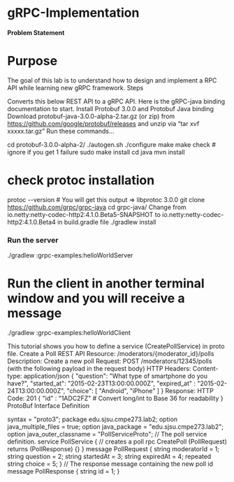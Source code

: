 # gRPC-Implementation
#### Problem Statement ###

# Purpose
The goal of this lab is to understand how to design and implement a RPC API while learning new gRPC framework.
Steps

Converts this below REST API to a gRPC API. Here is the gRPC-java binding documentation to start.
Install Protobuf 3.0.0 and Protobuf Java binding
Download protobuf-java-3.0.0-alpha-2.tar.gz (or zip) from https://github.com/google/protobuf/releases and unzip via “tar xvf xxxxx.tar.gz”
Run these commands...

cd protobuf-3.0.0-alpha-2/
./autogen.sh
./configure
make
make check # ignore if you get 1 failure
sudo make install
cd java
mvn install

# check protoc installation
protoc --version # You will get this output => libprotoc 3.0.0
git clone https://github.com/grpc/grpc-java
cd grpc-java/
Change from io.netty:netty-codec-http2:4.1.0.Beta5-SNAPSHOT to io.netty:netty-codec-http2:4.1.0.Beta4 in build.gradle file
./gradlew install

### Run the server ###
./gradlew :grpc-examples:helloWorldServer

# Run the client in another terminal window and you will receive a message
./gradlew :grpc-examples:helloWorldClient

This tutorial shows you how to define a service (CreatePollService) in proto file.
Create a Poll REST API
Resource: /moderators/{moderator_id}/polls
Description: Create a new poll
Request:
POST /moderators/12345/polls (with the following payload in the request body)
HTTP Headers:
Content-type: application/json
{
"question": "What type of smartphone do you have?",
"started_at": "2015-02-23T13:00:00.000Z",
"expired_at" : "2015-02-24T13:00:00.000Z",
"choice": [ "Android", "iPhone" ]
}
Response:
HTTP Code: 201
{
"id" : "1ADC2FZ"   # Convert long/int to Base 36 for readability
}
ProtoBuf Interface Definition

syntax = "proto3";
package edu.sjsu.cmpe273.lab2;
option java_multiple_files = true;
option java_package = "edu.sjsu.cmpe273.lab2";
option java_outer_classname = "PollServiceProto";
// The poll service definition.
service PollService {
 // creates a poll
 rpc CreatePoll (PollRequest) returns (PollResponse) {}
}
message PollRequest {
 string moderatorId = 1;
 string question = 2;
 string startedAt = 3;
 string expiredAt = 4;
 repeated string choice = 5;
}
// The response message containing the new poll id
message PollResponse {
 string id = 1;
}
